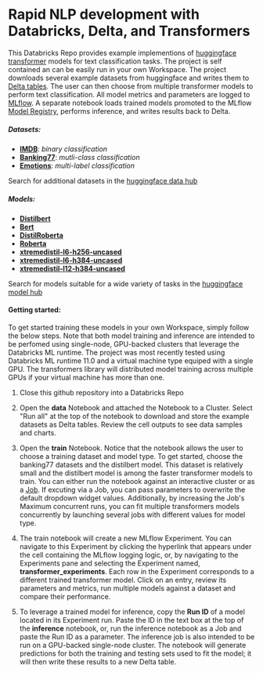 # Rapid NLP development with Databricks, Delta, and Transformers  
This Databricks Repo provides example implementions of [huggingface transformer](https://huggingface.co/docs/transformers/index) models for text classification tasks. The project is self contained an can be easily run in your own Workspace. The project downloads several example datasets from huggingface and writes them to [Delta tables](https://docs.databricks.com/delta/index.html). The user can then choose from multiple transformer models to perform text classification. All model metrics and parameters are logged to [MLflow](https://docs.databricks.com/applications/mlflow/index.html). A separate notebook loads trained models promoted to the MLflow [Model Registry](https://docs.databricks.com/applications/mlflow/model-registry.html), performs inference, and writes results back to Delta.


##### Datasets:
 - **[IMDB](https://huggingface.co/datasets/imdb)**: *binary classification*
 - **[Banking77](https://huggingface.co/datasets/banking77)**: *mutli-class classification*
 - **[Emotions](https://huggingface.co/datasets/go_emotions)**: *multi-label classification*
 
 Search for additional datasets in the [huggingface data hub](https://huggingface.co/datasets)
   
##### Models:
 - **[Distilbert](https://huggingface.co/docs/transformers/model_doc/distilbert)**
 - **[Bert](https://huggingface.co/docs/transformers/model_doc/bert)**
 - **[DistilRoberta](https://huggingface.co/distilroberta-base)**
 - **[Roberta](https://huggingface.co/roberta-base)**    
 - **[xtremedistil-l6-h256-uncased](https://huggingface.co/microsoft/xtremedistil-l6-h256-uncased)**  
 - **[xtremedistil-l6-h384-uncased](https://huggingface.co/microsoft/xtremedistil-l6-h384-uncased)**
 - **[xtremedistil-l12-h384-uncased](https://huggingface.co/microsoft/xtremedistil-l12-h384-uncased)**  
 
 Search for models suitable for a wide variety of tasks in the [huggingface model hub](https://huggingface.co/models)  
 
#### Getting started:  
To get started training these models in your own Workspace, simply follow the below steps. Note that both model training and inference are intended to be perfomed using single-node, GPU-backed clusters that leverage the Databricks ML runtime. The project was most recently tested using Databricks ML runtime 11.0 and a virtual machine type equiped with a single GPU. The transformers library will distributed model training across multiple GPUs if your virtual machine has more than one.
 1. Close this github repository into a Databricks Repo  
 
 2. Open the **data** Notebook and attached the Notebook to a Cluster. Select "Run all" at the top of the notebook to download and store the example datasets as Delta tables. Review the cell outputs to see data samples and charts.
 
 3. Open the **train** Notebook. Notice that the notebook allows the user to choose a training dataset and model type. To get started, choose the banking77 datasets and the distilbert model. This dataset is relatively small and the distilbert model is among the faster transformer models to train. You can either run the notebook against an interactive cluster or as a [Job](https://docs.databricks.com/data-engineering/jobs/index.html). If excuting via a Job, you can pass parameters to overwrite the default dropdown widget values. Additionally, by increasing the Job's Maximum concurrent runs, you can fit multiple transformers models concurrently by launching several jobs with different values for model type.
 
 4. The train notebook will create a new MLflow Experiment. You can navigate to this Experiment by clicking the hyperlink that appears under the cell containing the MLflow logging logic, or, by navigating to the Experiments pane and selecting the Experiment named,  **transformer_experiments**. Each row in the Experiment corresponds to a different trained transformer model. Click on an entry, review its parameters and metrics, run multiple models against a dataset and compare their performance.
 5. To leverage a trained model for inference, copy the **Run ID** of a model located in its Experiment run. Paste the ID in the text box at the top of the **inference** notebook, or, run the inference notebook as a Job and paste the Run ID as a parameter. The inference job is also intended to be run on a GPU-backed single-node cluster. The notebook will generate predictions for both the training and testing sets used to fit the model; it will then write these results to a new Delta table.
 